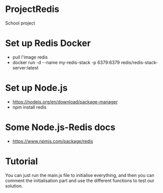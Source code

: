 # ProjectRedis
School project 

# Set up Redis Docker
- pull l'image redis
- docker run -d --name my-redis-stack -p 6379:6379  redis/redis-stack-server:latest

# Set up Node.js
- https://nodejs.org/en/download/package-manager
- npm install redis

# Some Node.js-Redis docs
- https://www.npmjs.com/package/redis

# Tutorial
You can just run the main.js file to initialise everything, and then you can comment the initialisation part and use the different functions to test our solution.